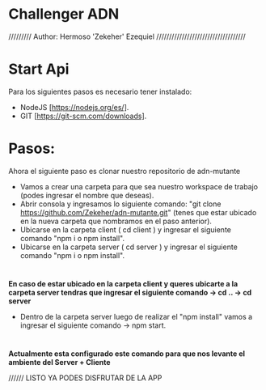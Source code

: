 # Challenger ADN
/////////
Author: Hermoso 'Zekeher' Ezequiel
///////////////////////////////////
# Start Api
Para los siguientes pasos es necesario tener instalado:
- NodeJS [https://nodejs.org/es/].
- GIT [https://git-scm.com/downloads].

# Pasos:
Ahora el siguiente paso es clonar nuestro repositorio de adn-mutante
- Vamos a crear una carpeta para que sea nuestro workspace de trabajo (podes ingresar el nombre que deseas).
- Abrir consola y ingresamos lo siguiente comando: "git clone https://github.com/Zekeher/adn-mutante.git" (tenes que estar ubicado en la nueva carpeta que nombramos en el paso anterior).
- Ubicarse en la carpeta client ( cd client ) y ingresar el siguiente comando "npm i o npm install".
- Ubicarse en la carpeta server ( cd server ) y ingresar el siguiente comando "npm i o npm install".
#
**En caso de estar ubicado en la carpeta client y queres ubicarte a la carpeta server tendras que ingresar el siguiente comando -> cd .. -> cd server**

- Dentro de la carpeta server luego de realizar el "npm install" vamos a ingresar el siguiente comando -> npm start.
#
**Actualmente esta configurado este comando para que nos levante el ambiente del Server + Cliente**

////// LISTO YA PODES DISFRUTAR DE LA APP